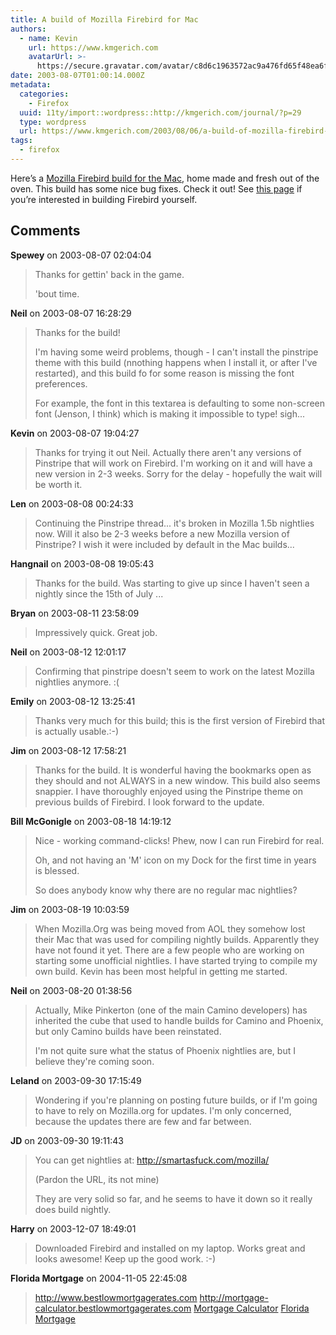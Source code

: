 ```yaml
---
title: A build of Mozilla Firebird for Mac
authors:
  - name: Kevin
    url: https://www.kmgerich.com
    avatarUrl: >-
      https://secure.gravatar.com/avatar/c8d6c1963572ac9a476fd65f48ea6f3a1741d7ed3b6520563cf90cb984419f86?s=96&d=mm&r=g
date: 2003-08-07T01:00:14.000Z
metadata:
  categories:
    - Firefox
  uuid: 11ty/import::wordpress::http://kmgerich.com/journal/?p=29
  type: wordpress
  url: https://www.kmgerich.com/2003/08/06/a-build-of-mozilla-firebird-for-mac/
tags:
  - firefox
---
```

Here’s a [Mozilla Firebird build for the Mac](http://www.kmgerich.com/firebird/MozillaFirebird-Mac.dmg.gz), home made and fresh out of the oven. This build has some nice bug fixes. Check it out! See [this page](http://kmgerich.com/misc.html) if you’re interested in building Firebird yourself.

## Comments

**Spewey** on 2003-08-07 02:04:04
> Thanks for gettin' back in the game.
> 
> 'bout time.

**Neil** on 2003-08-07 16:28:29
> Thanks for the build!
> 
> I'm having some weird problems, though - I can't install the pinstripe theme with this build (nnothing happens when I install it, or after I've restarted), and this build fo for some reason is missing the font preferences.
> 
> For example, the font in this textarea is defaulting to some non-screen font (Jenson, I think) which is making it impossible to type! sigh...

**Kevin** on 2003-08-07 19:04:27
> Thanks for trying it out Neil. Actually there aren't any versions of Pinstripe that will work on Firebird. I'm working on it and will have a new version in 2-3 weeks. Sorry for the delay - hopefully the wait will be worth it.

**Len** on 2003-08-08 00:24:33
> Continuing the Pinstripe thread...  it's broken in Mozilla 1.5b nightlies now.  Will it also be 2-3 weeks before a new Mozilla version of Pinstripe?  I wish it were included by default in the Mac builds...

**Hangnail** on 2003-08-08 19:05:43
> Thanks for the build.  Was starting to give up since I haven't seen a nightly since the 15th of July ...

**Bryan** on 2003-08-11 23:58:09
> Impressively quick.  Great job.

**Neil** on 2003-08-12 12:01:17
> Confirming that pinstripe doesn't seem to work on the latest Mozilla nightlies anymore. :(

**Emily** on 2003-08-12 13:25:41
> Thanks very much for this build; this is the first version of Firebird that is actually usable.:-)

**Jim** on 2003-08-12 17:58:21
> Thanks for the build. It is wonderful having the bookmarks open as they should and not ALWAYS in a new window. This build also seems snappier. I have thoroughly enjoyed using the Pinstripe theme on previous builds of Firebird. I look forward to the update.

**Bill McGonigle** on 2003-08-18 14:19:12
> Nice - working command-clicks!  Phew, now I can run Firebird for real.
> 
> Oh, and not having an 'M' icon on my Dock for the first time in years is blessed.
> 
> So does anybody know why there are no regular mac nightlies?

**Jim** on 2003-08-19 10:03:59
> When Mozilla.Org was being moved from AOL they somehow lost their Mac that was used for compiling nightly builds. Apparently they have not found it yet. There are a few people who are working on starting some unofficial nightlies. I have started trying to compile my own build. Kevin has been most helpful in getting me started.

**Neil** on 2003-08-20 01:38:56
> Actually, Mike Pinkerton (one of the main Camino developers) has inherited the cube that used to handle builds for Camino and Phoenix, but only Camino builds have been reinstated.
> 
> I'm not quite sure what the status of Phoenix nightlies are, but I believe they're coming soon.

**Leland** on 2003-09-30 17:15:49
> Wondering if you're planning on posting future builds, or if I'm going to have to rely on Mozilla.org for updates. I'm only concerned, because the updates there are few and far between.

**JD** on 2003-09-30 19:11:43
> You can get nightlies at:
> http://smartasfuck.com/mozilla/
> 
> (Pardon the URL, its not mine)
> 
> They are very solid so far, and he seems to have it down so it really does build nightly.

**Harry** on 2003-12-07 18:49:01
> Downloaded Firebird and installed on my laptop. Works great and looks awesome! Keep up the good work. :-)

**Florida Mortgage** on 2004-11-05 22:45:08
> http://www.bestlowmortgagerates.com
> http://mortgage-calculator.bestlowmortgagerates.com
> <a href="http://mortgage-calculator.bestlowmortgagerates.com" rel="nofollow ugc">Mortgage Calculator</a>
> <a href="http://www.bestlowmortgagerates.com" rel="nofollow ugc">Florida Mortgage</a>
> 
